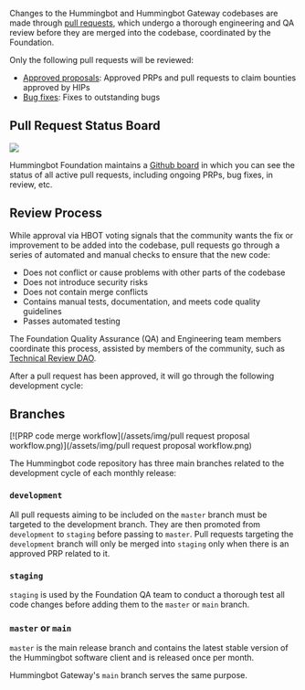 Changes to the Hummingbot and Hummingbot Gateway codebases are made through [pull requests](https://github.com/hummingbot/hummingbot/pulls), which undergo a thorough engineering and QA review before they are merged into the codebase, coordinated by the Foundation.

Only the following pull requests will be reviewed:

* [Approved proposals](/governance/proposals): Approved PRPs and pull requests to claim bounties approved by HIPs
* [Bug fixes](../bounties/index.md): Fixes to outstanding bugs

## Pull Request Status Board

![](pull-request-board.png)

Hummingbot Foundation maintains a [Github board](https://github.com/orgs/hummingbot/projects/1/views/4) in which you can see the status of all active pull requests, including ongoing PRPs, bug fixes, in review, etc.

## Review Process

While approval via HBOT voting signals that the community wants the fix or improvement to be added into the codebase, pull requests go through a series of automated and manual checks to ensure that the new code:
* Does not conflict or cause problems with other parts of the codebase
* Does not introduce security risks
* Does not contain merge conflicts
* Contains manual tests, documentation, and meets code quality guidelines
* Passes automated testing

The Foundation Quality Assurance (QA) and Engineering team members coordinate this process, assisted by members of the community, such as [Technical Review DAO](https://snapshot.org/#/hbot.eth/proposal/0x4480a6868355b8f4ad3dfcfa5d3e8bb043175bb8b250549433e5ba3360af536f).

After a pull request has been approved, it will go through the following development cycle:

## Branches

[![PRP code merge workflow](/assets/img/pull request proposal workflow.png)](/assets/img/pull request proposal workflow.png)

The Hummingbot code repository has three main branches related to the development cycle of each monthly release:

### `development`

All pull requests aiming to be included on the `master` branch must be targeted to the development branch. They are then promoted from `development` to `staging` before passing to `master`. Pull requests targeting the `development` branch will only be merged into `staging` only when there is an approved PRP related to it. 

### `staging`

`staging` is used by the Foundation QA team to conduct a thorough test all code changes before adding them to the `master` or `main` branch.

### `master` or `main`

`master` is the main release branch and contains the latest stable version of the Hummingbot software client and is released once per month. 

Hummingbot Gateway's `main` branch serves the same purpose.
